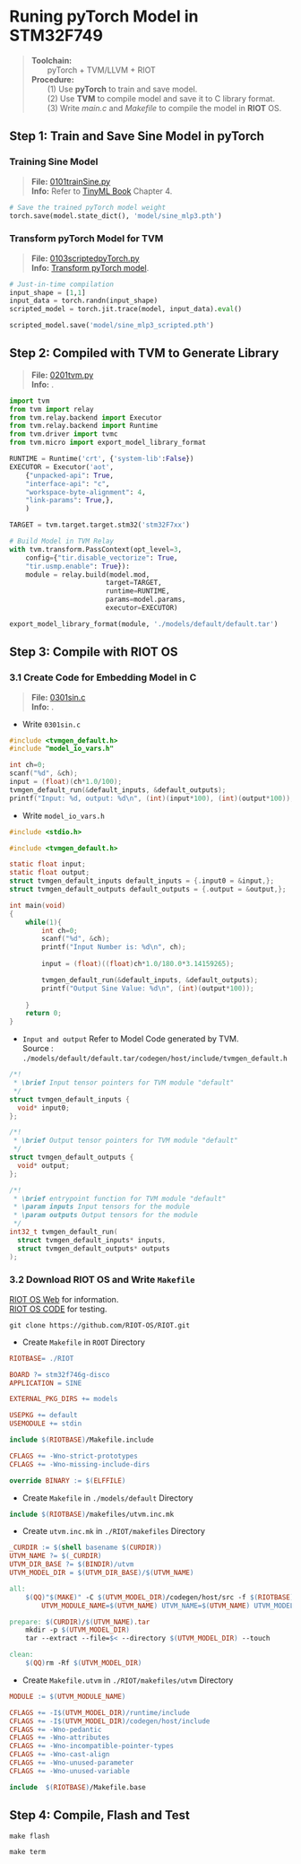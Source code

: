 # Runing pyTorch Model in STM32F749

>**Toolchain:** \
&emsp;&emsp;pyTorch + TVM/LLVM + RIOT\
**Procedure:**\
&emsp;&emsp;(1) Use **pyTorch** to train and save model.\
&emsp;&emsp;(2) Use **TVM** to compile model and save it to C library format.\
&emsp;&emsp;(3) Write *main.c* and *Makefile* to compile the model in **RIOT** OS.

## Step 1: Train and Save Sine Model in pyTorch

### Training Sine Model
>**File:** [0101trainSine.py]()\
**Info:** Refer to [TinyML Book](https://tinymlbook.com/) Chapter 4.

```python
# Save the trained pyTorch model weight
torch.save(model.state_dict(), 'model/sine_mlp3.pth')
```

### Transform pyTorch Model for TVM

>**File:** [0103scriptedpyTorch.py]()\
**Info:** [Transform pyTorch model](https://tvm.apache.org/docs/how_to/compile_models/from_pytorch.html).

```python
# Just-in-time compilation
input_shape = [1,1]
input_data = torch.randn(input_shape)
scripted_model = torch.jit.trace(model, input_data).eval()

scripted_model.save('model/sine_mlp3_scripted.pth')
```

## Step 2: Compiled with TVM to Generate Library

>**File:** [0201tvm.py]()\
**Info:** .

```python
import tvm
from tvm import relay
from tvm.relay.backend import Executor
from tvm.relay.backend import Runtime
from tvm.driver import tvmc
from tvm.micro import export_model_library_format

RUNTIME = Runtime('crt', {'system-lib':False})
EXECUTOR = Executor('aot',
    {"unpacked-api": True, 
    "interface-api": "c", 
    "workspace-byte-alignment": 4,
    "link-params": True,},
    )

TARGET = tvm.target.target.stm32('stm32F7xx')

# Build Model in TVM Relay
with tvm.transform.PassContext(opt_level=3, 
    config={"tir.disable_vectorize": True, 
    "tir.usmp.enable": True}):
    module = relay.build(model.mod, 
                        target=TARGET, 
                        runtime=RUNTIME, 
                        params=model.params, 
                        executor=EXECUTOR)

export_model_library_format(module, './models/default/default.tar')

```

## Step 3: Compile with RIOT OS

### 3.1 Create Code for Embedding Model in C

>**File:** [0301sin.c]()\
**Info:** .

* Write `0301sin.c`

```c
#include <tvmgen_default.h>
#include "model_io_vars.h"

int ch=0;
scanf("%d", &ch);
input = (float)(ch*1.0/100);
tvmgen_default_run(&default_inputs, &default_outputs);
printf("Input: %d, output: %d\n", (int)(input*100), (int)(output*100));
```

* Write `model_io_vars.h`
```c
#include <stdio.h>

#include <tvmgen_default.h>

static float input;
static float output;
struct tvmgen_default_inputs default_inputs = {.input0 = &input,};
struct tvmgen_default_outputs default_outputs = {.output = &output,};

int main(void)
{
    while(1){
        int ch=0;
        scanf("%d", &ch);
        printf("Input Number is: %d\n", ch);
        
        input = (float)((float)ch*1.0/180.0*3.14159265);

        tvmgen_default_run(&default_inputs, &default_outputs);
        printf("Output Sine Value: %d\n", (int)(output*100));
        
    }
    return 0;
}
```

* `Input and output` Refer to Model Code generated by TVM. \
Source : `./models/default/default.tar/codegen/host/include/tvmgen_default.h`
```c
/*!
 * \brief Input tensor pointers for TVM module "default" 
 */
struct tvmgen_default_inputs {
  void* input0;
};

/*!
 * \brief Output tensor pointers for TVM module "default" 
 */
struct tvmgen_default_outputs {
  void* output;
};

/*!
 * \brief entrypoint function for TVM module "default"
 * \param inputs Input tensors for the module 
 * \param outputs Output tensors for the module 
 */
int32_t tvmgen_default_run(
  struct tvmgen_default_inputs* inputs,
  struct tvmgen_default_outputs* outputs
);
```

### 3.2 Download RIOT OS and Write `Makefile`

[RIOT OS Web](https://doc.riot-os.org/) for information.\
[RIOT OS CODE](https://github.com/RIOT-OS/RIOT) for testing.


```shell
git clone https://github.com/RIOT-OS/RIOT.git 
```

* Create `Makefile` in `ROOT` Directory

```Makefile
RIOTBASE= ./RIOT

BOARD ?= stm32f746g-disco
APPLICATION = SINE

EXTERNAL_PKG_DIRS += models

USEPKG += default 
USEMODULE += stdin

include $(RIOTBASE)/Makefile.include

CFLAGS += -Wno-strict-prototypes 
CFLAGS += -Wno-missing-include-dirs

override BINARY := $(ELFFILE)

```

* Create `Makefile` in `./models/default` Directory

```Makefile
include $(RIOTBASE)/makefiles/utvm.inc.mk
```

* Create `utvm.inc.mk` in `./RIOT/makefiles` Directory

```Makefile
_CURDIR := $(shell basename $(CURDIR))
UTVM_NAME ?= $(_CURDIR)
UTVM_DIR_BASE ?= $(BINDIR)/utvm
UTVM_MODEL_DIR = $(UTVM_DIR_BASE)/$(UTVM_NAME)

all:
	$(QQ)"$(MAKE)" -C $(UTVM_MODEL_DIR)/codegen/host/src -f $(RIOTBASE)/makefiles/utvm/Makefile.utvm \
		UTVM_MODULE_NAME=$(UTVM_NAME) UTVM_NAME=$(UTVM_NAME) UTVM_MODEL_DIR=$(UTVM_MODEL_DIR)

prepare: $(CURDIR)/$(UTVM_NAME).tar
	mkdir -p $(UTVM_MODEL_DIR)
	tar --extract --file=$< --directory $(UTVM_MODEL_DIR) --touch

clean:
	$(QQ)rm -Rf $(UTVM_MODEL_DIR)
```

* Create `Makefile.utvm` in `./RIOT/makefiles/utvm` Directory


```Makefile
MODULE := $(UTVM_MODULE_NAME)

CFLAGS += -I$(UTVM_MODEL_DIR)/runtime/include
CFLAGS += -I$(UTVM_MODEL_DIR)/codegen/host/include
CFLAGS += -Wno-pedantic 
CFLAGS += -Wno-attributes
CFLAGS += -Wno-incompatible-pointer-types
CFLAGS += -Wno-cast-align
CFLAGS += -Wno-unused-parameter
CFLAGS += -Wno-unused-variable

include  $(RIOTBASE)/Makefile.base
```

## Step 4: Compile, Flash and Test

```shell
make flash

make term
```
